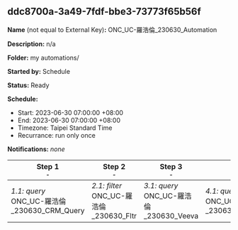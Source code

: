## ddc8700a-3a49-7fdf-bbe3-73773f65b56f

**Name** (not equal to External Key)**:** ONC_UC-羅浩倫_230630_Automation

**Description:** n/a

**Folder:** my automations/

**Started by:** Schedule

**Status:** Ready

**Schedule:**

* Start: 2023-06-30 07:00:00 +08:00
* End: 2023-06-30 07:00:00 +08:00
* Timezone: Taipei Standard Time
* Recurrance: run only once

**Notifications:** _none_


| Step 1<br>_<small>-</small>_ | Step 2<br>_<small>-</small>_ | Step 3<br>_<small>-</small>_ | Step 4<br>_<small>-</small>_ |
| --- | --- | --- | --- |
| _1.1: query_<br>ONC_UC-羅浩倫_230630_CRM_Query | _2.1: filter_<br>ONC_UC-羅浩倫_230630_Fltr | _3.1: query_<br>ONC_UC-羅浩倫_230630_Veeva | _4.1: query_<br>ONC_UC-羅浩倫_230630_Discrepancy |
